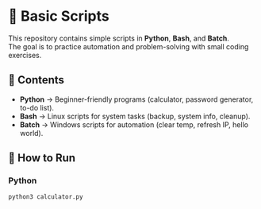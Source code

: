 # 📝 Basic Scripts

This repository contains simple scripts in **Python**, **Bash**, and **Batch**.  
The goal is to practice automation and problem-solving with small coding exercises.

## 📂 Contents
- **Python** → Beginner-friendly programs (calculator, password generator, to-do list).
- **Bash** → Linux scripts for system tasks (backup, system info, cleanup).
- **Batch** → Windows scripts for automation (clear temp, refresh IP, hello world).

## 🚀 How to Run

### Python
```bash
python3 calculator.py

